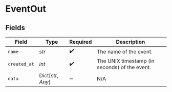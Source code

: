 # EventOut


## Fields

| Field                                         | Type                                          | Required                                      | Description                                   |
| --------------------------------------------- | --------------------------------------------- | --------------------------------------------- | --------------------------------------------- |
| `name`                                        | *str*                                         | :heavy_check_mark:                            | The name of the event.                        |
| `created_at`                                  | *int*                                         | :heavy_check_mark:                            | The UNIX timestamp (in seconds) of the event. |
| `data`                                        | Dict[str, *Any*]                              | :heavy_minus_sign:                            | N/A                                           |